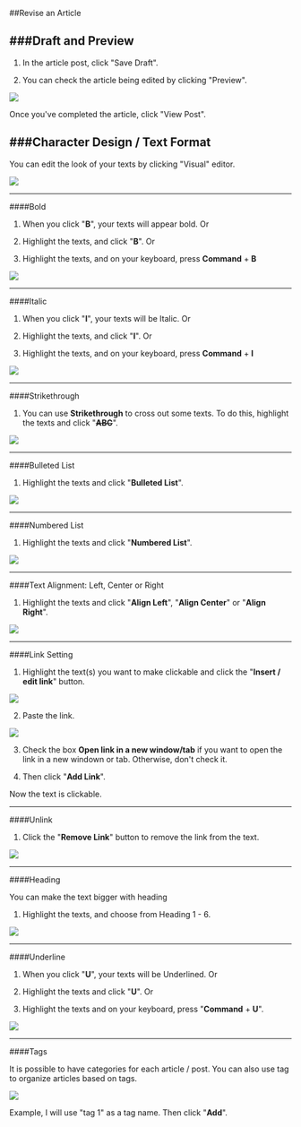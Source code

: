 ##Revise an Article

###Draft and Preview
---------------------
1. In the article post, click "Save Draft".

2. You can check the article being edited by clicking "Preview".

<img src="https://cloud.githubusercontent.com/assets/7699775/7000394/35cf208e-dc5c-11e4-836a-ab1d09a312ba.png">

Once you've completed the article, click "View Post". 


###Character Design / Text Format
---------------------------------
You can edit the look of your texts by clicking "Visual" editor. 

<img src="https://cloud.githubusercontent.com/assets/7699775/7000465/6767872e-dc5e-11e4-9d9d-5710d8dfe53d.png">

-------
####Bold

1. When you click "**B**", your texts will appear bold. Or

2. Highlight the texts, and click "**B**". Or

3. Highlight the texts, and on your keyboard, press **Command** + **B** 

<img src="https://cloud.githubusercontent.com/assets/7699775/7000522/2a69a9ea-dc60-11e4-85b3-fae212af069a.png">

----------
####Italic

1. When you click "**I**", your texts will be Italic. Or

2. Highlight the texts, and click "**I**". Or 

3. Highlight the texts, and on your keyboard, press **Command** + **I** 

<img src="https://cloud.githubusercontent.com/assets/7699775/7000520/fd9f55fe-dc5f-11e4-8677-79563a8a8fbf.png">

-----------------
####Strikethrough

1. You can use **Strikethrough** to cross out some texts. 
To do this, highlight the texts and click "~~**ABC**~~".

<img src="https://cloud.githubusercontent.com/assets/7699775/7000549/f25f62dc-dc60-11e4-82a0-d4796f323d46.png">

-----------------
####Bulleted List

1. Highlight the texts and click "**Bulleted List**". 

<img src="https://cloud.githubusercontent.com/assets/7699775/7000580/7aee3330-dc61-11e4-87b3-90378ef00393.png">

-----------------
####Numbered List

1. Highlight the texts and click "**Numbered List**".

<img src="https://cloud.githubusercontent.com/assets/7699775/7000585/c4f0669c-dc61-11e4-948f-7e8304bd5578.png">

----------------------------------------- 
####Text Alignment: Left, Center or Right

1. Highlight the texts and click "**Align Left**", "**Align Center**" or "**Align Right**". 

<img src="https://cloud.githubusercontent.com/assets/7699775/7000601/68c3aaea-dc62-11e4-8df8-9aefb0d1940b.png">

---------
####Link Setting

1. Highlight the text(s) you want to make clickable and click the "**Insert / edit link**" button. 

<img src="https://cloud.githubusercontent.com/assets/7699775/7000702/b1830700-dc65-11e4-8e3e-26716e6d2897.png">

2. Paste the link. 

<img src="https://cloud.githubusercontent.com/assets/7699775/7000712/ed674920-dc65-11e4-8a7f-82911eead8e1.png"> 

3. Check the box **Open link in a new window/tab** if you want to open the link in a new windown or tab. Otherwise, don't check it. 

4. Then click "**Add Link**".

Now the text is clickable. 

---------
####Unlink

1. Click the "**Remove Link**" button to remove the link from the text.

<img src="https://cloud.githubusercontent.com/assets/7699775/7000744/9d4e6a9e-dc66-11e4-85db-788c533119b9.png">

----------
####Heading

You can make the text bigger with heading

1. Highlight the texts, and choose from Heading 1 - 6. 

<img src="https://cloud.githubusercontent.com/assets/7699775/7001204/01c5b42a-dc6f-11e4-98de-de285583cf37.png">

-------------
####Underline

1. When you click "**U**", your texts will be Underlined. Or

2. Highlight the texts and click "**U**". Or

3. Highlight the texts and on your keyboard, press "**Command** + **U**". 

<img src="https://cloud.githubusercontent.com/assets/7699775/7001230/87e21044-dc6f-11e4-9588-3d7d5eda33e4.png">

--------
####Tags

It is possible to have categories for each article / post. You can also use tag to organize articles based on tags. 

<img src="https://cloud.githubusercontent.com/assets/7699775/7001268/507be944-dc70-11e4-87b0-e1aec5e12eed.png">

Example, I will use "tag 1" as a tag name. Then click "**Add**".
